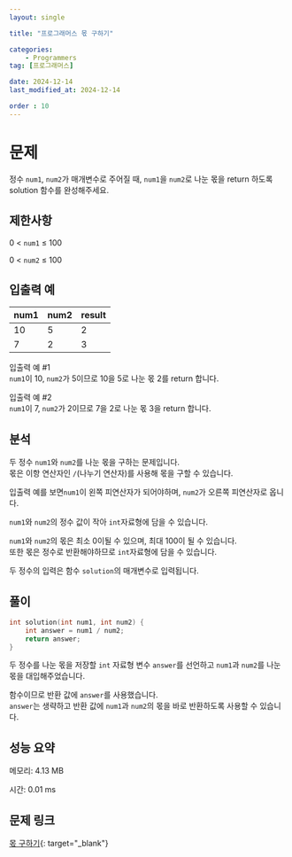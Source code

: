 ```yaml
---
layout: single

title: "프로그래머스 몫 구하기"

categories:
    - Programmers
tag: [프로그래머스]

date: 2024-12-14
last_modified_at: 2024-12-14

order : 10
---
```


# 문제

정수 `num1`, `num2`가 매개변수로 주어질 때, `num1`을 `num2`로 나눈 몫을 return 하도록 solution 함수를 완성해주세요.

## 제한사항

0 < `num1` ≤ 100

0 < `num2` ≤ 100

## 입출력 예

|num1|num2|result|
|---|---|---|
|10|5|2|
|7|2|3|

입출력 예 #1  
`num1`이 10, `num2`가 5이므로 10을 5로 나눈 몫 2를 return 합니다.

입출력 예 #2  
`num1`이 7, `num2`가 2이므로 7을 2로 나눈 몫 3을 return 합니다.

## 분석

두 정수 `num1`와 `num2`를 나눈 몫을 구하는 문제입니다.  
몫은 이항 연산자인 `/`(나누기 연산자)를 사용해 몫을 구할 수 있습니다.

입출력 예를 보면`num1`이 왼쪽 피연산자가 되어야하며, `num2`가 오른쪽 피연산자로 옵니다.

`num1`와 `num2`의 정수 값이 작아 `int`자료형에 담을 수 있습니다.

`num1`와 `num2`의 몫은 최소 0이될 수 있으며, 최대 100이 될 수 있습니다.  
또한 몫은 정수로 반환해야하므로 `int`자료형에 담을 수 있습니다.

두 정수의 입력은 함수 `solution`의 매개변수로 입력됩니다.

## 풀이

```cpp
int solution(int num1, int num2) {
    int answer = num1 / num2;
    return answer;
}
```

두 정수를 나눈 몫을 저장할 `int` 자료형 변수 `answer`를 선언하고 `num1`과 `num2`를 나눈 몫을 대입해주었습니다.

함수이므로 반환 값에 `answer`를 사용했습니다.  
`answer`는 생략하고 반환 값에 `num1`과 `num2`의 몫을 바로 반환하도록 사용할 수 있습니다.

## 성능 요약

메모리: 4.13 MB

시간: 0.01 ms

## 문제 링크

[몫 구하기](https://school.programmers.co.kr/learn/courses/30/lessons/120805){: target="_blank"}